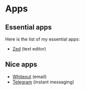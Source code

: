 Apps
====

Essential apps
--------------

Here is the list of my essential apps:

 - [Zed][zed] (text editor)


Nice apps
---------

 - [Whiteout][whiteout] (email)
 - [Telegram][telegram] (instant messaging)

[telegram]: https://telegram.org/
[whiteout]: https://whiteout.io/
[zed]: http://zedapp.org





